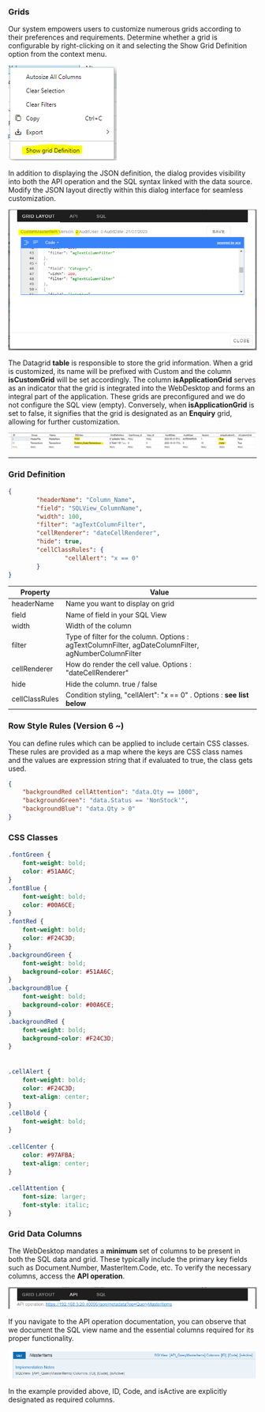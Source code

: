 ### Grids

Our system empowers users to customize numerous grids according to their preferences and requirements.
Determine whether a grid is configurable by right-clicking on it and selecting the Show Grid Definition option from the context menu.

![Local Image](gridmenu.png)

In addition to displaying the JSON definition, the dialog provides visibility into both the API operation and the SQL syntax linked with the data source.
Modify the JSON layout directly within this dialog interface for seamless customization.

![Local Image](griddialog.png)

The Datagrid **table** is responsible to store the grid information.
When a grid is customized, its name will be prefixed with Custom and the column **isCustomGrid** will be set accordingly.
The column **isApplicationGrid** serves as an indicator that the grid is integrated into the WebDesktop and forms an integral part of the application. These grids are preconfigured and we do not configure the SQL view (empty).
Conversely, when **isApplicationGrid** is set to false, it signifies that the grid is designated as an **Enquiry** grid, allowing for further customization.


![Local Image](TableDatagrid.png)

----

### Grid Definition

```json
{
        "headerName": "Column_Name",
        "field": "SQLView_ColumnName",
        "width": 100,
        "filter": "agTextColumnFilter",
        "cellRenderer": "dateCellRenderer",
        "hide": true,
        "cellClassRules": {
                "cellAlert": "x == 0"
        }
}
```

| Property       | Value                  |
|--------------|------------|
| headerName     | Name you want to display on grid |
| field          | Name of field in your SQL View|
| width          | Width of the column |
| filter         | Type of filter for the column. Options : agTextColumnFilter, agDateColumnFilter, agNumberColumnFilter   |
| cellRenderer   | How do render the cell value. Options : "dateCellRenderer"     |
| hide           | Hide the column. true / false                   |
| cellClassRules | Condition styling, "cellAlert": "x == 0" . Options : **see list below** |

### Row Style Rules (Version 6 ~)

You can define rules which can be applied to include certain CSS classes. 
These rules are provided as a map where the keys are CSS class names and the values are expression string that if evaluated to true, the class gets used. 

```json
{
    "backgroundRed cellAttention": "data.Qty == 1000",
    "backgroundGreen": "data.Status == 'NonStock'",
    "backgroundBlue": "data.Qty > 0"
}
```

### CSS Classes

``` css
.fontGreen {
    font-weight: bold;
    color: #51AA6C;
}
.fontBlue {
    font-weight: bold;
    color: #00A6CE;
}
.fontRed {
    font-weight: bold;
    color: #F24C3D;
}
.backgroundGreen {
    font-weight: bold;
    background-color: #51AA6C;
}
.backgroundBlue {
    font-weight: bold;
    background-color: #00A6CE;
}
.backgroundRed {
    font-weight: bold;
    background-color: #F24C3D;
}


.cellAlert {
    font-weight: bold;
    color: #F24C3D;
    text-align: center;
}
.cellBold {
    font-weight: bold;
}

.cellCenter {
    color: #97AFBA;
    text-align: center;
}

.cellAttention {
    font-size: larger;
    font-style: italic;
}
```

### Grid Data Columns


The WebDesktop mandates a **minimum** set of columns to be present in both the SQL data and grid.
These typically include the primary key fields such as Document.Number, MasterItem.Code, etc.
To verify the necessary columns, access the **API operation**.

![Local Image](gridmenuapioperation.png)

If you navigate to the API operation documentation, you can observe that we document the SQL view name and the essential columns required for its proper functionality.

![Local Image](apioperation.png)


In the example provided above, ID, Code, and isActive are explicitly designated as required columns.
